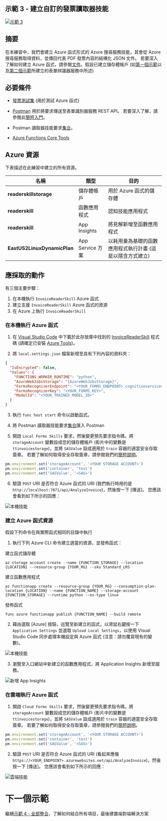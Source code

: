 ## <a name="demo-3---creating-a-custom-invoice-reader-skill"></a>示範 3 - 建立自訂的發票讀取器技能

[![示範 3](images/demo3.png)](https://globaleventcdn.blob.core.windows.net/assets/aiml/aiml10/videos/Demo3.mp4 "示範 3")

## <a name="summary"></a>摘要
在本練習中，我們會建立 Azure 函式形式的 Azure 搜尋服務技能，其會從 Azure 搜尋服務取得資料，並傳回代表 PDF 發票內容的結構化 JSON 文件。 若要深入了解如何建立 Azure 函式，請參閱[文件](https://docs.microsoft.com/en-us/azure/azure-functions/functions-create-first-azure-function-azure-cli?WT.mc_id=msignitethetour2019-github-aiml10)。假設已建立儲存體帳戶 (如[第一個示範](demo1.md)以及[第二個示範](demo2.md)所建立的表單辨識器服務中所述)


## <a name="what-you-need"></a>必要條件
- [發票測試集](https://globaleventcdn.blob.core.windows.net/assets/aiml/aiml10/data/test.zip) (用於測試 Azure 函式)


- [Postman](https://www.getpostman.com/) 用於將要求傳送至表單識別器服務 REST API。 若要深入了解，請參閱此[簡短入門](postman.md)。

- Postman 讀取器技能要求[集合](src/Collections/Reader_Skill.postman_collection.json)。

- [Azure Functions Core Tools](https://docs.microsoft.com/en-us/azure/azure-functions/functions-run-local?WT.mc_id=msignitethetour2019-github-aiml10#v2)

## <a name="azure-resources"></a>Azure 資源
下表描述在此練習中建立的所有資源。

| 名稱                       | 類型                            | 目的                    |
| -------------------------- | ------------------------------- | ------------------------- |
| **readerskillstorage**   | 儲存體帳戶              | 用於 Azure 函式的儲存體 |
| **readerskill**          | 函數應用程式                 | 認知技能應用程式 |
| **readerskill**          | App Insights                   | 將見解新增至函數應用程式 |
| **EastUS2LinuxDynamicPlan** | App Service 方案                   | 以耗用量為基礎的函數應用程式執行計畫 (這是以隱含方式建立) |

## <a name="what-to-do"></a>應採取的動作

有三個主要步驟：
1. 在本機執行 `InvoiceReaderSkill` Azure 函式
2. 建立支援 `InvoiceReaderSkill` Azure 函式的資源
3. 在 Azure 上執行 `InvoiceReaderSkill`

### <a name="run-the-azure-function-locally"></a>在本機執行 Azure 函式

1. 在 [Visual Studio Code](https://code.visualstudio.com/) 中下載於此存放庫中找到的 [InvoiceReaderSkill](src/InvoiceReaderSkill) 程式碼 (請確定已安裝 [Azure Tools](https://marketplace.visualstudio.com/items?itemName=ms-vscode.vscode-node-azure-pack))。

2. 將 `local.settings.json` 檔案新增至具有下列內容的資料夾：

```json
{
  "IsEncrypted": false,
  "Values": {
    "FUNCTIONS_WORKER_RUNTIME": "python",
    "AzureWebJobsStorage": "{AzureWebJobsStorage}",
    "FormsRecognizerEndpoint": "<YOUR_FORMS_ENDPOINT>.cognitiveservices.azure.com",
    "FormsRecognizerKey": "<YOUR_FORMS_KEY>",
    "ModelId": "<YOUR_TRAINED_MODEL_ID>"
  }
}
```
3. 執行 `func host start` 命令以啟動函式。

4. 將 Postman 讀取器技能要求[集合](src/Collections/Reader_Skill.postman_collection.json)匯入 Postman

5. 開啟 `Local Forms Skills` 要求，然後變更預先要求指令碼，將 `storageAccount` 變數設成您的儲存體帳戶 (影片中的變數是 `ttinvoicestorage`)，並將 `SASValue` 設成適用於 `train` 容器的適當安全存取簽章。 若要了解如何取得安全存取簽章，請參閱我們的[簡短說明](sas.md)。

```javascript
pm.environment.set('storageAccount', '<YOUR STORAGE ACCOUNT>')
pm.environment.set('container', 'test')
pm.environment.set('SASValue', '<SAS>')
```

6. 驗證 `POST` URI 是否符合 Azure 函式的 URI (我們執行時用的是 `http://localhost:7071/api/AnalyzeInvoice`)，然後按一下 [傳送]。 您應該會看到如下所示的回應：

![本機技能](images/local_skill.png "本機技能")

### <a name="create-azure-function-resources"></a>建立 Azure 函式資源

假設下列命令在與實際函式相同的目錄中執行

1. 執行下列 Azure CLI 命令建立適當的資源，並發佈函式：

建立函式儲存體

```
az storage account create --name {FUNCTION_STORAGE} --location {LOCATION} --resource-group {YOUR_RG} --sku Standard_LRS
```

建立函數應用程式
```
az functionapp create --resource-group {YOUR_RG} --consumption-plan-location {LOCATION} --name {FUNCTION_NAME} --storage-account {FUNCTION_STORAGE} --runtime python --os-type linux
```
發佈函式
```
func azure functionapp publish {FUNCTION_NAME} --build remote
```

2. 藉由選取 [Azure] 按鈕，巡覽至新建立的函式，以滑鼠右鍵按一下 `Application Settings` 並選取 `Upload Local Settings`，以使用 Visual Studio Code 同步處理本機設定與 Azure 函式 (注意：請勿覆寫現有的變數)。

![本機技能](images/upload_settings.png "本機技能")

3. 瀏覽至入口網站中新建立的函數應用程式，將 Application Insights 新增至服務。

![新增 App Insights](images/app_insights.png "新增 App Insights")

### <a name="run-the-azure-function-in-the-cloud"></a>在雲端執行 Azure 函式

1. 開啟 `Cloud Forms Skills` 要求，然後變更預先要求指令碼，將 `storageAccount` 變數設成您的儲存體帳戶 (影片中的變數是 `ttinvoicestorage`)，並將 `SASValue` 設成適用於 `train` 容器的適當安全存取簽章。 若要了解如何取得安全存取簽章，請參閱我們的[簡短說明](sas.md)。

```javascript
pm.environment.set('storageAccount', '<YOUR STORAGE ACCOUNT>')
pm.environment.set('container', 'test')
pm.environment.set('SASValue', '<SAS>')
```

2. 驗證 `POST` URI 是否符合 Azure 函式的 URI (看起來應像 `https://<YOUR_ENDPOINT>.azurewebsites.net/api/AnalyzeInvoice`)，然後按一下 [傳送]。 您應該會看到如下所示的回應：

![雲端技能](images/local_skill.png "雲端技能")

# <a name="next-demo"></a>下一個示範
繼續[示範 4 - 全部整合](demo4.md)，了解如何結合所有項目，最後建置端對端解決方案
